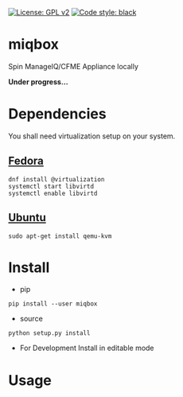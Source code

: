 <a href="https://github.com/digitronik/miqbox/blob/master/LICENSE"><img alt="License: GPL v2" src="https://img.shields.io/badge/License-GPL%20v2-blue.svg"></a>
<a href="https://github.com/ambv/black"><img alt="Code style: black" src="https://img.shields.io/badge/code%20style-black-000000.svg"></a>

# miqbox
Spin ManageIQ/CFME Appliance locally

**Under progress...**


# Dependencies
You shall need virtualization setup on your system.

## [Fedora](https://docs.fedoraproject.org/en-US/quick-docs/getting-started-with-virtualization/)
```shell
dnf install @virtualization
systemctl start libvirtd
systemctl enable libvirtd
```

## [Ubuntu](https://help.ubuntu.com/community/KVM/Installation)
```shell
sudo apt-get install qemu-kvm
```

# Install
- pip
```shell
pip install --user miqbox
```

- source
```shell
python setup.py install
```

- For Development
Install in editable mode


# Usage

